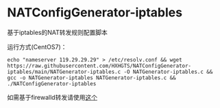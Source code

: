# NATConfigGenerator-iptables

基于iptables的NAT转发规则配置脚本

运行方式(CentOS7)：
```
echo "nameserver 119.29.29.29" > /etc/resolv.conf && wget https://raw.githubusercontent.com/HXHGTS/NATConfigGenerator-iptables/main/NATGenerator-iptables.c -O NATGenerator-iptables.c && gcc -o NATGenerator-iptables NATGenerator-iptables.c && ./NATConfigGenerator-iptables
```
如需基于firewalld转发请使用[这个](https://hxhgts.icu/NATConfigGenerator)
